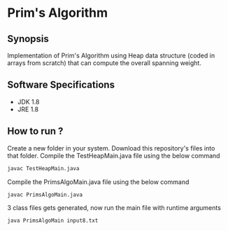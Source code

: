 # Prim's Algorithm

## Synopsis

Implementation of Prim's Algorithm using Heap data structure (coded in arrays from scratch) that can compute the overall spanning weight.

## Software Specifications

- JDK 1.8
- JRE 1.8

## How to run ?

Create a new folder in your system.
Download this repository's files into that folder.
Compile the TestHeapMain.java file using the below command

```sh
javac TestHeapMain.java
```

Compile the PrimsAlgoMain.java file using the below command

```sh
javac PrimsAlgoMain.java
```

3 class files gets generated, now run the main file with runtime arguments

```sh
java PrimsAlgoMain input8.txt
```

